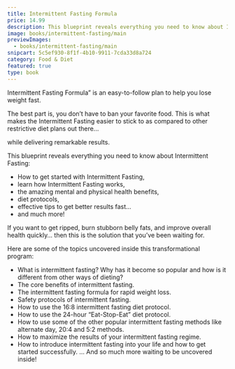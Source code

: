 ```yaml
---
title: Intermittent Fasting Formula
price: 14.99
description: This blueprint reveals everything you need to know about Intermittent Fasting — How to get started with Intermittent Fasting, learn how Intermittent Fasting works, the amazing mental and physical health benefits, diet protocols, effective tips to get better results fast… and much more!
image: books/intermittent-fasting/main
previewImages:
  - books/intermittent-fasting/main
snipcart: 5c5ef930-8f1f-4b10-9911-7cda33d8a724
category: Food & Diet
featured: true
type: book
---
```


Intermittent Fasting Formula” is an easy-to-follow plan to help you lose weight fast.

The best part is, you don’t have to ban your favorite food. This is what makes the Intermittent Fasting easier to stick to as compared to other restrictive diet plans out there...

while delivering remarkable results.

This blueprint reveals everything you need to know about Intermittent Fasting:

- How to get started with Intermittent Fasting,
- learn how Intermittent Fasting works,
- the amazing mental and physical health benefits,
- diet protocols,
- effective tips to get better results fast…
- and much more!

If you want to get ripped, burn stubborn belly fats, and improve overall health quickly… then this is the solution that you’ve been waiting for.

Here are some of the topics uncovered inside this transformational program:

- What is intermittent fasting? Why has it become so popular and how is it different from other ways of dieting?
- The core benefits of intermittent fasting.
- The intermittent fasting formula for rapid weight loss.
- Safety protocols of intermittent fasting.
- How to use the 16:8 intermittent fasting diet protocol.
- How to use the 24-hour “Eat-Stop-Eat” diet protocol.
- How to use some of the other popular intermittent fasting methods like alternate day, 20:4 and 5:2 methods.
- How to maximize the results of your intermittent fasting regime.
- How to introduce intermittent fasting into your life and how to get started successfully.
  ... And so much more waiting to be uncovered inside!
